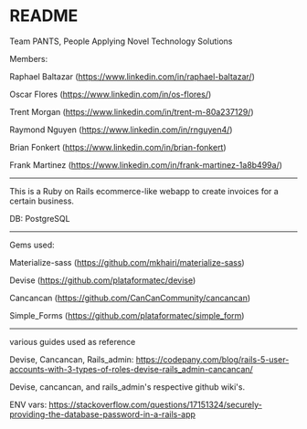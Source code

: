 # README

Team PANTS, People Applying Novel Technology Solutions

Members:

Raphael Baltazar (https://www.linkedin.com/in/raphael-baltazar/)

Oscar Flores (https://www.linkedin.com/in/os-flores/)

Trent Morgan (https://www.linkedin.com/in/trent-m-80a237129/)

Raymond Nguyen (https://www.linkedin.com/in/rnguyen4/)

Brian Fonkert (https://www.linkedin.com/in/brian-fonkert)

Frank Martinez (https://www.linkedin.com/in/frank-martinez-1a8b499a/)


----------------------------------------------------------------------------------

This is a Ruby on Rails ecommerce-like webapp to create invoices for a certain business.

DB: PostgreSQL

--------------------------------------------------------------------------

Gems used:

Materialize-sass (https://github.com/mkhairi/materialize-sass)

Devise (https://github.com/plataformatec/devise)

Cancancan (https://github.com/CanCanCommunity/cancancan)

Simple_Forms (https://github.com/plataformatec/simple_form)


---------------------------------------------------------------

various guides used as reference

Devise, Cancancan, Rails_admin: https://codepany.com/blog/rails-5-user-accounts-with-3-types-of-roles-devise-rails_admin-cancancan/

Devise, cancancan, and rails_admin's respective github wiki's.

ENV vars: https://stackoverflow.com/questions/17151324/securely-providing-the-database-password-in-a-rails-app